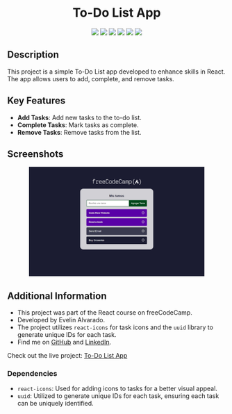 <div align="center"> 
  <h1>To-Do List App</h1>
</div>
<div align="center"> 
  <img src="https://img.shields.io/badge/JavaScript-F7DF1E?style=for-the-badge&logo=javascript&logoColor=black"  /> 
  <img src="https://img.shields.io/badge/HTML5-E34F26?style=for-the-badge&logo=html5&logoColor=white">
  <img src="https://img.shields.io/badge/CSS3-1572B6?style=for-the-badge&logo=css3&logoColor=white">
  <img src="https://img.shields.io/badge/React-20232A?style=for-the-badge&logo=react&logoColor=61DAFB" />
  <img src="https://img.shields.io/badge/uuid-blue?style=for-the-badge&logo=npm&logoColor=white" />
  <img src="https://img.shields.io/badge/react--icons-green?style=for-the-badge&logo=react&logoColor=white" />
</div>

## Description

This project is a simple To-Do List app developed to enhance skills in React. The app allows users to add, complete, and remove tasks.

## Key Features

- **Add Tasks**: Add new tasks to the to-do list.
- **Complete Tasks**: Mark tasks as complete.
- **Remove Tasks**: Remove tasks from the list.

## Screenshots

<div align="center" >
  <img src="public/MacBook Pro-1719568539812.jpeg" width="80%" />
 
</div>

## Additional Information

- This project was part of the React course on freeCodeCamp.
- Developed by Evelin Alvarado.
- The project utilizes `react-icons` for task icons and the `uuid` library to generate unique IDs for each task.
- Find me on [GitHub](https://github.com/EvelinAlvarado) and [LinkedIn](https://www.linkedin.com/in/evelinalvarado/).

Check out the live project: [To-Do List App](https://project4-to-do-list-app.vercel.app/)

### Dependencies

- `react-icons`: Used for adding icons to tasks for a better visual appeal.
- `uuid`: Utilized to generate unique IDs for each task, ensuring each task can be uniquely identified.
